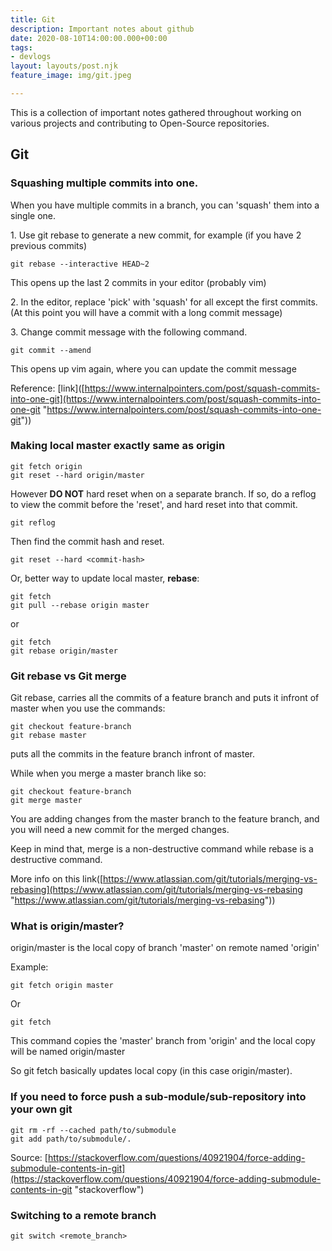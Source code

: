 ```yaml
---
title: Git
description: Important notes about github
date: 2020-08-10T14:00:00.000+00:00
tags:
- devlogs
layout: layouts/post.njk
feature_image: img/git.jpeg

---
```

This is a collection of important notes gathered throughout working on various projects and contributing to Open-Source repositories.

## Git

### Squashing multiple commits into one.

When you have multiple commits in a branch, you can 'squash' them into a single one.

1\. Use git rebase to generate a new commit, for example (if you have 2 previous commits)

    git rebase --interactive HEAD~2

This opens up the last 2 commits in your editor (probably vim)

2\. In the editor, replace 'pick' with 'squash' for all except the first commits. (At this point you will have a commit with a long commit message)

3\. Change commit message with the following command.

    git commit --amend

This opens up vim again, where you can update the commit message

Reference: \[link\]([https://www.internalpointers.com/post/squash-commits-into-one-git](https://www.internalpointers.com/post/squash-commits-into-one-git "https://www.internalpointers.com/post/squash-commits-into-one-git"))

### Making local master exactly same as origin

    git fetch origin
    git reset --hard origin/master

However **DO NOT** hard reset when on a separate branch. If so, do a reflog to view the commit before the 'reset', and hard reset into that commit.

    git reflog

Then find the commit hash and reset.

    git reset --hard <commit-hash>

Or, better way to update local master, **rebase**:

    git fetch
    git pull --rebase origin master

or

    git fetch
    git rebase origin/master

### Git rebase vs Git merge

Git rebase, carries all the commits of a feature branch and puts it infront of master when you use the commands:

    git checkout feature-branch
    git rebase master

puts all the commits in the feature branch infront of master.

While when you merge a master branch like so:

    git checkout feature-branch
    git merge master

You are adding changes from the master branch to the feature branch, and you will need a new commit for the merged changes.

Keep in mind that, merge is a non-destructive command while rebase is a destructive command.

More info on this link([https://www.atlassian.com/git/tutorials/merging-vs-rebasing](https://www.atlassian.com/git/tutorials/merging-vs-rebasing "https://www.atlassian.com/git/tutorials/merging-vs-rebasing"))

### What is origin/master?

origin/master is the local copy of branch 'master' on remote named 'origin'

Example:

    git fetch origin master

Or

    git fetch

This command copies the 'master' branch from 'origin' and the local copy will be named origin/master

So git fetch basically updates local copy (in this case origin/master).

### If you need to force push a sub-module/sub-repository into your own git

    git rm -rf --cached path/to/submodule 
    git add path/to/submodule/. 

Source: [https://stackoverflow.com/questions/40921904/force-adding-submodule-contents-in-git](https://stackoverflow.com/questions/40921904/force-adding-submodule-contents-in-git "stackoverflow")

### Switching to a remote branch

    git switch <remote_branch>